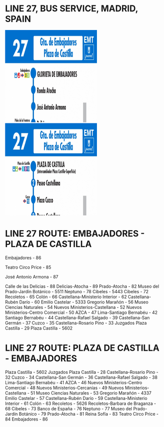 # LINE 27, BUS SERVICE, MADRID, SPAIN

 <img src="docs/horario-ida-linea-27-autobuses-emt-web.jpg" width="300" height="300" >  <img src="docs/horario-vuelta-linea-27-autobuses-emt-web.jpg" width="300" height="300" > 


# LINE 27 ROUTE: EMBAJADORES - PLAZA DE CASTILLA 
Embajadores - 86

Teatro Circo Price - 85

José Antonio Armona - 87

Calle de las Delicias - 88
Delicias-Atocha - 89
Prado-Atocha - 82
Museo del Prado-Jardín Botánico - 5511
Neptuno - 78
Cibeles - 5443
Cibeles - 72
Recoletos - 65
Colón - 66
Castellana-Ministerio Interior - 62
Castellana-Rubén Darío - 60
Emilio Castelar - 5333
Gregorio Marañón - 56
Museo Ciencias Naturales - 54
Nuevos Ministerios-Castellana - 52
Nuevos Ministerios-Centro Comercial - 50
AZCA - 47
Lima-Santiago Bernabéu - 42
Santiago Bernabéu - 44
Castellana-Rafael Salgado - 39
Castellana-San Germán - 37
Cuzco - 35
Castellana-Rosario Pino - 33
Juzgados Plaza Castilla - 29
Plaza Castilla - 5602

# LINE 27 ROUTE: PLAZA DE CASTILLA - EMBAJADORES

Plaza Castilla - 5602
Juzgados Plaza Castilla - 28
Castellana-Rosario Pino - 32
Cuzco - 34
Castellana-San Germán - 36
Castellana-Rafael Salgado - 38
Lima-Santiago Bernabéu - 41
AZCA - 46
Nuevos Ministerios-Centro Comercial - 48
Nuevos Ministerios-Cercanías - 49
Nuevos Ministerios-Castellana - 51
Museo Ciencias Naturales - 53
Gregorio Marañón - 4337
Emilio Castelar - 57
Castellana-Rubén Darío - 59
Castellana-Ministerio Interior - 61
Colón - 63
Recoletos - 5626
Recoletos-Barbara de Braganza - 68
Cibeles - 73
Banco de España - 76
Neptuno - 77
Museo del Prado-Jardín Botánico - 79
Prado-Atocha - 81
Reina Sofía - 83
Teatro Circo Price - 84
Embajadores - 86

